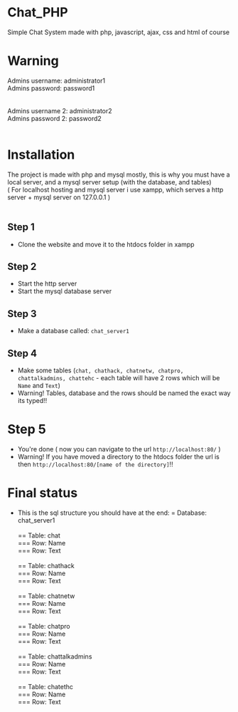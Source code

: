 # Chat_PHP
Simple Chat System made with php, javascript, ajax, css and html of course

# Warning

Admins username: administrator1<br>
Admins password: password1<br>
<br>
<br>
Admins username 2: administrator2<br>
Admins password 2: password2<br>
<br>
# Installation
The project is made with php and mysql mostly, this is why you must have a local server, and a mysql server setup (with the database, and tables) <br>
( For localhost hosting and mysql server i use xampp, which serves a http server + mysql server on 127.0.0.1 ) <br>
<br>
## Step 1
 - Clone the website and move it to the htdocs folder in xampp<br>
## Step 2
 - Start the http server <br>
 - Start the mysql database server<br>
## Step 3 
 - Make a database called: `chat_server1`<br>
## Step 4
 - Make some tables (`chat, chathack, chatnetw, chatpro, chattalkadmins, chattehc` - each table will have 2 rows which will be `Name` and `Text`)<br>
  - Warning! Tables, database and the rows should be named the exact way its typed!!<br>
# Step 5
 - You're done ( now you can navigate to the url `http://localhost:80/` )<br>
 - Warning! If you have moved a directory to the htdocs folder the url is then `http://localhost:80/[name of the directory]`!!<br>
# Final status
 - This is the sql structure you should have at the end:
 = Database: chat_server1<br><br>
 == Table: chat<br>
 === Row: Name<br>
 === Row: Text<br><br>
 == Table: chathack<br>
 === Row: Name<br>
 === Row: Text<br><br>
 == Table: chatnetw<br>
 === Row: Name<br>
 === Row: Text<br><br>
 == Table: chatpro<br>
 === Row: Name<br>
 === Row: Text<br><br>
 == Table: chattalkadmins<br>
 === Row: Name<br>
 === Row: Text<br><br>
 == Table: chatethc<br>
 === Row: Name<br>
 === Row: Text<br>
